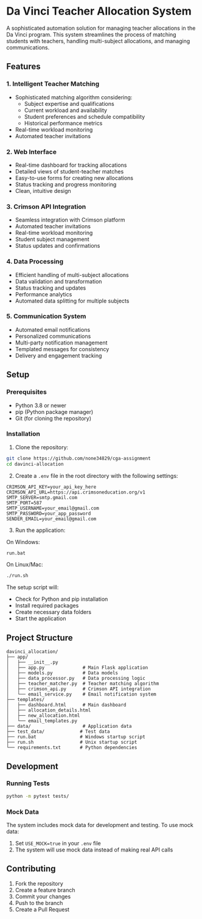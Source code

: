 # Da Vinci Teacher Allocation System

A sophisticated automation solution for managing teacher allocations in the Da Vinci program. This system streamlines the process of matching students with teachers, handling multi-subject allocations, and managing communications.

## Features

### 1. Intelligent Teacher Matching
- Sophisticated matching algorithm considering:
  - Subject expertise and qualifications
  - Current workload and availability
  - Student preferences and schedule compatibility
  - Historical performance metrics
- Real-time workload monitoring
- Automated teacher invitations

### 2. Web Interface
- Real-time dashboard for tracking allocations
- Detailed views of student-teacher matches
- Easy-to-use forms for creating new allocations
- Status tracking and progress monitoring
- Clean, intuitive design

### 3. Crimson API Integration
- Seamless integration with Crimson platform
- Automated teacher invitations
- Real-time workload monitoring
- Student subject management
- Status updates and confirmations

### 4. Data Processing
- Efficient handling of multi-subject allocations
- Data validation and transformation
- Status tracking and updates
- Performance analytics
- Automated data splitting for multiple subjects

### 5. Communication System
- Automated email notifications
- Personalized communications
- Multi-party notification management
- Templated messages for consistency
- Delivery and engagement tracking

## Setup

### Prerequisites
- Python 3.8 or newer
- pip (Python package manager)
- Git (for cloning the repository)

### Installation

1. Clone the repository:
```bash
git clone https://github.com/none34829/cga-assignment
cd davinci-allocation
```

2. Create a `.env` file in the root directory with the following settings:
```
CRIMSON_API_KEY=your_api_key_here
CRIMSON_API_URL=https://api.crimsoneducation.org/v1
SMTP_SERVER=smtp.gmail.com
SMTP_PORT=587
SMTP_USERNAME=your_email@gmail.com
SMTP_PASSWORD=your_app_password
SENDER_EMAIL=your_email@gmail.com
```

3. Run the application:

On Windows:
```bash
run.bat
```

On Linux/Mac:
```bash
./run.sh
```

The setup script will:
- Check for Python and pip installation
- Install required packages
- Create necessary data folders
- Start the application

## Project Structure

```
davinci_allocation/
├── app/
│   ├── __init__.py
│   ├── app.py              # Main Flask application
│   ├── models.py           # Data models
│   ├── data_processor.py   # Data processing logic
│   ├── teacher_matcher.py  # Teacher matching algorithm
│   ├── crimson_api.py      # Crimson API integration
│   └── email_service.py    # Email notification system
├── templates/
│   ├── dashboard.html      # Main dashboard
│   ├── allocation_details.html
│   ├── new_allocation.html
│   └── email_templates.py
├── data/                   # Application data
├── test_data/             # Test data
├── run.bat                # Windows startup script
├── run.sh                 # Unix startup script
└── requirements.txt       # Python dependencies
```

## Development

### Running Tests
```bash
python -m pytest tests/
```

### Mock Data
The system includes mock data for development and testing. To use mock data:
1. Set `USE_MOCK=true` in your `.env` file
2. The system will use mock data instead of making real API calls

## Contributing

1. Fork the repository
2. Create a feature branch
3. Commit your changes
4. Push to the branch
5. Create a Pull Request